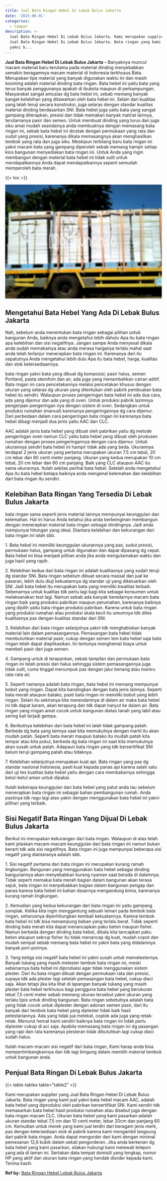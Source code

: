 ```yaml
---
title: Jual Bata Ringan Hebel Di Lebak Bulus Jakarta
date: '2025-06-01'
categories:
  - tempat
description: >-
  Jual Bata Ringan Hebel Di Lebak Bulus Jakarta. Kami merupakan supplier yang
  Jual Bata Ringan Hebel Di Lebak Bulus Jakarta. Bata ringan yang kami jual
  yakni b...
---
```


**Jual Bata Ringan Hebel Di Lebak Bulus Jakarta** – Banyaknya muncul macam material baru terutama pada material dinding menyebabkan semakin beragamnya macam material di Indonesia terkhusus Bata. Merupakan tipe material yang banyak digunakan waktu ini dan masih booming adalah material dinding bata ringan. Bata hebel ini yaitu bata yang terus banyak penggunanya apakah di ibukota maupun di perkampungan. Masyarakat sangat antusias dg bata hebel ini, sebab memang banyak banget kelebihan yang ditawarkan oleh bata hebel ini. Selain dari kualitas yang telah teruji secara konstruksi, juga selaras dengan standar kualitas material dinding berdasarkan SNI. Bata hebel juga yaitu bata yang sangat gampang diterapkan, presisi dan tidak memakan banyak matrial lainnya, terutamanya pasir dan semen. Untuk membuat dinding yang lurus dan juga siku amat mudah seandainya anda membuatnya dengan memasang bata ringan ini, sebab bata hebel ini dicetak dengan permukaan yang rata dan sudut yang presisi, karenanya dikala memasangnya akan menghasilkan tembok yang rata dan juga siku. Meskipun terbilang baru bata ringan ini yakni macam bata yang gampang diperoleh sebab memang hampir setiap kios bangunan menyediakan bata ringan ini. Untuk Anda yang ingin membangun dengan material bata hebel ini tidak sulit untuk mendapatkannya Anda dapat mendapatkannya seperti semudah memperoleh bata merah.

{{< toc >}}

![Jual Bata Ringan Hebel Di Lebak Bulus Jakarta](/images/jual-hebel-murah-19.png)

## Mengetahui Bata Hebel Yang Ada Di Lebak Bulus Jakarta

Nah, sebelum anda menentukan bata ringan sebagai pilihan untuk bangunan Anda, baiknya anda mengetahui lebih dahulu Apa itu bata ringan apa kelebihan dan sisi negatifnya. Jangan sampe Anda menyesal dikala anda sudah memakainya atau anda merasa harganya terlalu mahal saat anda telah terlanjur menerapkan bata ringan ini. Karenanya dari itu sepatutnya Anda mengetahui lebih dulu Apa itu bata hebel, harga, kualitas dan stok ketersediaannya.

bata ringan yakni bata yang dibuat dg komposisi; pasir halus, semen Portland, pasta sterofom dan air, ada juga yang menambahkan cairan aditif. Bata ringan ini cara pencetakannya melalui pencetakan khusus dengan ukuran yang selaras dg ukuran yang ditentukan oleh pabrik pembuatan bata hebel itu sendiri. Walaupun proses pengeringan bata hebel ini ada dua cara, ada yang dijemur dan ada yang di oven. Untuk produksi pabrik lazimnya pengerjaan pengeringan nya dengan sistem di oven. Sedangkan untuk produksi rumahan (manual) karenanya pengeringannya dg cara dijemur. Dari perbedaan dalam cara pengeringan bata ringan ini karenanya bata hebel dibagi menjadi dua jenis yaitu AAC dan CLC.

AAC adalah jenis bata hebel yang dibuat oleh pabrikan yaitu dg metode pengeringan oven namun CLC yaitu bata hebel yang dibuat oleh produsen rumahan dengan proses pengeringannya dengan cara dijemur. Untuk ukurannya sendiri bata hebel ini hampir tidak ada yang beda. Ukurannya terdapat 2 jenis ukuran yang pertama merupakan ukuran 7.5 cm tebal, 20 cm lebar dan 60 centi meter panjang. Ukuran yang kedua merupakan 10 cm tebal, 20 cm lebar dan 60 cm panjang. Baik yang CLC ataupun AAC itu sama ukurannya. Itulah sekilas perihal bata hebel. Setelah anda mengetahui Apa itu bata hebel betapa baiknya anda mengenal kelemahan dan kelebihan dari bata ringan itu sendiri.

## Kelebihan Bata Ringan Yang Tersedia Di Lebak Bulus Jakarta

bata ringan sama seperti jenis material lainnya mempunyai keunggulan dan kelemahan. Hal ini harus Anda ketahui jika anda berkeinginan membangun dengan menerapkan material bata ringan sebagai dindingnya. Jadi anda mempunyai hitungan yang ideal. Diantara kelebihan dan kekurangan dari bata ringan ini ialah sbb.

1\. Bata hebel ini memiliki keunggulan ukurannya yang pas, sudut presisi, permukaan halus, gampang untuk digunakan dan dapat dipasang dg cepat. Bata hebel ini bisa menjadi pilihan anda jika anda mengutamakan waktu dan juga hasil yang rapih.

2\. Kelebihan kedua dari bata ringan ini adalah kualitasnya yang sudah teruji dg standar SNI. Bata ringan sebelum dibuat secara massal dan jual ke pasaran, lebih dulu diuji kekuatannya dg standar uji yang dikeluarkan oleh SNI. Jadi bata hebel itu merupakan bata yang memiliki kwalitas terbaik. Sebenarnya untuk kualitas tdk perlu lagi bagi kita sebagai konsumen untuk melaksanakan test lagi. Namun sebab ada banyak beredarnya macam bata ringan baik yang produksi pabrikan maupun perumahan, karenanya baiknya yang dipilih yaitu bata ringan produksi pabrikan. Karena untuk bata ringan yang produksi rumahan atau produksi skala kecil itu umumnya tdk dites kualitasnya pas dengan kualitas standar dari SNI.

3\. Kelebihan dari bata ringan selanjutnya yakni tdk menghabiskan banyak material lain dalam pemasangannya. Pemasangan bata hebel tidak membutuhkan material pasir, cukup dengan semen lem bata hebel saja bata ringan telah dapat diaplikasikan. Ini tentunya menghemat biaya untuk membeli pasir dan juga semen.

4\. Gampang untuk di terapankan, sebab tampilan dan permukaan bata ringan ini telah presisi dan halus sehingga sistem pemasangannya juga tidak sulit, cuma tinggal menumpuk pas dengan jalur benang atau meniru rata-rata air.

5\. Seperti namanya adalah bata ringan, bata hebel ini memang mempunyai bobot yang ringan. Dapat kita bandingkan dengan bata jenis lainnya. Seperti bata merah ataupun batako, pasti bata ringan ini memiliki bobot yang lebih ringan. Selain itu sekiranya kita merendamnya di dalam air maka bata hebel ini tdk dapat karam, akan terapung dan tdk dapat hanyut ke dalam air. Bata ringan yang ringan amat cocok untuk bangunan diatas tanah yang labil atau sering kali terjadi gempa.

6\. Berikutnya kelebihan dari bata hebel ini ialah tidak gampang patah. Berbeda dg bata yang lainnya saat kita memukulnya dengan martil itu akan mudah patah. Seperti bata merah maupun batako itu mudah patah kita lempar atau kita pukul, berbeda dg bata ringan ini saat kita memukulnya akan susah untuk patah. Adapaun bata ringan yang tdk bersertifikat SNI belum teruji gampang patah atau tidaknya.

7\. Kelebihan selanjutnya merupakan kuat api. Bata ringan yang pas dg standar nasional Indonesia, pasti kuat kepada panas api karena salah satu dari uji tes kualitas bata hebel yaitu dengan cara membakarnya sehingga betul-betul aman untuk dipakai.

Itulah beberapa keunggulan dari bata hebel yang patut anda tau sebelum menerapkan bata ringan ini sebagai bahan pembangunan rumah. Anda pastinya tdk ragu lagi atau yakin dengan menggunakan bata hebel ini yakni pilihan yang terbaik.

## Sisi Negatif Bata Ringan Yang Dijual Di Lebak Bulus Jakarta

Berikut ini merupakan kekurangan dari bata ringan. Walaupun di atas telah kami jelaskan macam-macam keunggulan dari bata ringan ini namun bukan berarti tdk ada sisi negatifnya. Bata ringan ini juga mempunyai beberapa sisi negatif yang diantaranya adalah sbb.

1\. Sisi negatif pertama dari bata ringan ini merupakan kurang ramah lingkungan. Bangunan yang menggunakan bata hebel sebagai dinding bangunannya akan menyebabkan kurang nyaman saat berada di dalamnya. Tidak seperti memakai bata merah bagian dalam bangunan akan terasa sejuk, bata ringan ini menyebabkan bagian dalam bangunan pengap dan panas karena bata hebel ini bahan dasarnya mengandung kimia, karenanya kurang ramah lingkungan.

2\. Kemudian yang kedua kekurangan dari bata ringan ini yaitu gampang somplak. Ketika kita ingin menggantung sebuah lemari pada tembok bata ringan, seharusnya diperhitungkan kembali kekuatannya. Karena tembok bata hebel ini tdk bisa menampung beban yang terlalu berat. Tidak seperti dinding bata merah kita dapat menancapkan paku beton maupun fisher. Namun berbeda dengan dinding bata hebel, dikala kita tancapkan paku beton ataupun sekrup fisher itu tidak menancap dg kuat, mudah copot dan mudah sempal sebab memang bata hebel ini yakni bata yang didalamnya banyak pori-porinya.

3\. Yang ketiga sisi negatif bata hebel ini yakni susah untuk memelesternya. Banyak tukang yang masih melester tembok bata ringan ini, meski sebenarnya bata hebel ini diproduksi agar tidak menggunakan sistem plester. Dari itu bata ringan dibuat dengan permukaan rata dan presisi, supaya tdk ada plester lagi setelah pemasangan bata hebel, cukup diaci saja. Akan tetapi jika kita lihat di lapangan banyak tukang yang masih plester bata hebel terkhusus bagi pengguna bata hebel yang berukuran tebal 7,5 centi meter sebab memang ukuran tersebut yakni ukuran yang terlalu tipis untuk dinding bangunan. Bata ringan sebetulnya adalah bata yang tidak cocok untuk diplester dengan adonan semen pasir, dari itu banyak dari tembok bata hebel yang diplester tidak baik hasil pelestariannya. Ada yang tidak jua melekat, coplok ada juga yang retak-retak. Menurut hemat kami sendiri baiknya bata ringan ini tidak perlu diplester cukup di aci saja. Apabila memasang bata ringan ini dg pasangan yang rapi dan rata karenanya plesteran tidak dibutuhkan lagi cukup diaci sudah halus.

Itulah macam-macam sisi negatif dari bata ringan, Kami harap anda bisa mempertimbangkannya dan tdk lagi bingung dalam memilih material tembok untuk bangunan anda.

## Penjual Bata Ringan Di Lebak Bulus Jakarta

{{< table-tables table="table2" >}}

Kami merupakan supplier yang Jual Bata Ringan Hebel Di Lebak Bulus Jakarta. Bata ringan yang kami jual yakni bata hebel macam AAC, adalah bata hebel yang diproduksi oleh pabrikan bersertifikat SNI. Kami sendiri tdk memasarkan bata hebel hasil produksi rumahan atau disebut juga dengan bata ringan macam CLC. Ukuran bata hebel yang kami pasarkan adalah ukuran standar tebal 7,5 cm dan 10 centi meter, lebar 20cm dan panjang 60 cm. Kemudian untuk merek yang kami jual terdiri dari beragam jenis merk, pas dengan ketersediaan stok di pabrik karena kami mengambil langsung dari pabrik bata ringan. Anda dapat mengorder dari kami dengan minimal pemesanan 12,6 kubik dalam sekali pengorderan. Jika anda berkenan dg bata hebel yang kami pasarkan, silakan hubungi kami melewati telepon yang ada di laman ini. Sertakan data tempat domisili yang lengkap, nomor HP yang aktif dan ukuran bata ringan yang hendak diorder kepada kami. Terima kasih.

**Ref by:** [Bata Ringan Hebel Lebak Bulus Jakarta](https://id.wikipedia.org/wiki/Bata)
